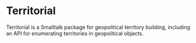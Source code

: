 # Territorial
Territorial is a Smalltalk package for geopolitical territory building, including an API for enumerating territories in geopolitical objects.
